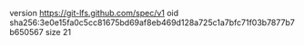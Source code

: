 version https://git-lfs.github.com/spec/v1
oid sha256:3e0e15fa0c5cc81675bd69af8eb469d128a725c1a7bfc71f03b7877b7b650567
size 21
